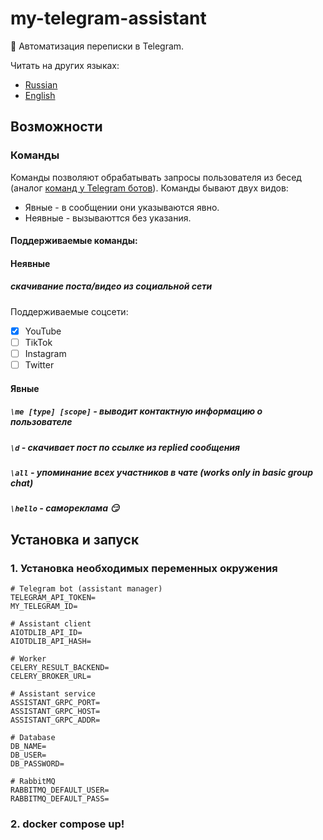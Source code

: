 # my-telegram-assistant
:robot: Автоматизация переписки в Telegram.

Читать на других языках:
* [Russian](README.ru.md)
* [English](README.md)

## Возможности

### Команды
Команды позволяют обрабатывать запросы пользователя из бесед (аналог [команд у Telegram ботов](https://core.telegram.org/bots)).
Команды бывают двух видов:
* Явные - в сообщении они указываются явно.
* Неявные - вызываюттся без указания.

#### Поддерживаемые команды:

#### Неявные
##### скачивание поста/видео из социальной сети
Поддерживаемые соцсети:
* [x] YouTube
* [ ] TikTok
* [ ] Instagram
* [ ] Twitter

#### Явные
##### `\me [type] [scope]` - выводит контактную информацию о пользователе
##### `\d` - скачивает пост по ссылке из replied сообщения
##### `\all` - упоминание всех участников в чате (works only in basic group chat)
##### `\hello` - самореклама :smirk:

## Установка и запуск
### 1. Установка необходимых переменных окружения
```shell
# Telegram bot (assistant manager)
TELEGRAM_API_TOKEN=
MY_TELEGRAM_ID=

# Assistant client
AIOTDLIB_API_ID=
AIOTDLIB_API_HASH=

# Worker
CELERY_RESULT_BACKEND=
CELERY_BROKER_URL=

# Assistant service
ASSISTANT_GRPC_PORT=
ASSISTANT_GRPC_HOST=
ASSISTANT_GRPC_ADDR=

# Database
DB_NAME=
DB_USER=
DB_PASSWORD=

# RabbitMQ
RABBITMQ_DEFAULT_USER=
RABBITMQ_DEFAULT_PASS=
```

### 2. docker compose up!
